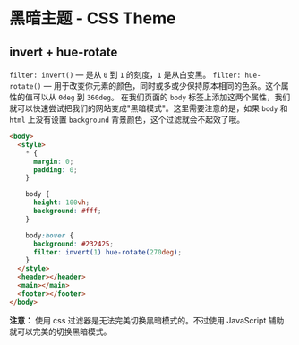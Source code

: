 # 黑暗主题 - CSS Theme

## invert + hue-rotate

`filter: invert()` — 是从 `0` 到 `1` 的刻度，`1` 是从白变黑。
`filter: hue-rotate()` — 用于改变你元素的颜色，同时或多或少保持原本相同的色系。这个属性的值可以从 `0deg` 到 `360deg`。
在我们页面的 `body` 标签上添加这两个属性，我们就可以快速尝试把我们的网站变成"黑暗模式"。这里需要注意的是，如果 `body` 和 `html` 上没有设置 `background` 背景颜色，这个过滤就会不起效了哦。

```html
<body>
  <style>
    * {
      margin: 0;
      padding: 0;
    }

    body {
      height: 100vh;
      background: #fff;
    }

    body:hover {
      background: #232425;
      filter: invert(1) hue-rotate(270deg);
    }
  </style>
  <header></header>
  <main></main>
  <footer></footer>
</body>
```

**注意：** 使用 css 过滤器是无法完美切换黑暗模式的。不过使用 JavaScript 辅助就可以完美的切换黑暗模式。
